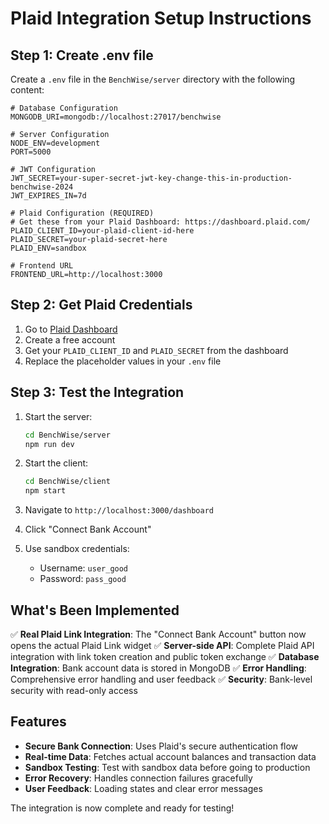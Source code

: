 # Plaid Integration Setup Instructions

## Step 1: Create .env file

Create a `.env` file in the `BenchWise/server` directory with the following content:

```env
# Database Configuration
MONGODB_URI=mongodb://localhost:27017/benchwise

# Server Configuration
NODE_ENV=development
PORT=5000

# JWT Configuration
JWT_SECRET=your-super-secret-jwt-key-change-this-in-production-benchwise-2024
JWT_EXPIRES_IN=7d

# Plaid Configuration (REQUIRED)
# Get these from your Plaid Dashboard: https://dashboard.plaid.com/
PLAID_CLIENT_ID=your-plaid-client-id-here
PLAID_SECRET=your-plaid-secret-here
PLAID_ENV=sandbox

# Frontend URL
FRONTEND_URL=http://localhost:3000
```

## Step 2: Get Plaid Credentials

1. Go to [Plaid Dashboard](https://dashboard.plaid.com/)
2. Create a free account
3. Get your `PLAID_CLIENT_ID` and `PLAID_SECRET` from the dashboard
4. Replace the placeholder values in your `.env` file

## Step 3: Test the Integration

1. Start the server:
   ```bash
   cd BenchWise/server
   npm run dev
   ```

2. Start the client:
   ```bash
   cd BenchWise/client
   npm start
   ```

3. Navigate to `http://localhost:3000/dashboard`
4. Click "Connect Bank Account"
5. Use sandbox credentials:
   - Username: `user_good`
   - Password: `pass_good`

## What's Been Implemented

✅ **Real Plaid Link Integration**: The "Connect Bank Account" button now opens the actual Plaid Link widget
✅ **Server-side API**: Complete Plaid API integration with link token creation and public token exchange
✅ **Database Integration**: Bank account data is stored in MongoDB
✅ **Error Handling**: Comprehensive error handling and user feedback
✅ **Security**: Bank-level security with read-only access

## Features

- **Secure Bank Connection**: Uses Plaid's secure authentication flow
- **Real-time Data**: Fetches actual account balances and transaction data
- **Sandbox Testing**: Test with sandbox data before going to production
- **Error Recovery**: Handles connection failures gracefully
- **User Feedback**: Loading states and clear error messages

The integration is now complete and ready for testing!
